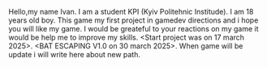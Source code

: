 Hello,my name Ivan. I am a student KPI (Kyiv Politehnic Institude). 
I am 18 years old boy.
This game my first project in gamedev directions and i hope you will like my game. 
I would be greateful to your reactions on my game it would be help me to improve my skills.
<Start project was on 17 march 2025>.
<BAT ESCAPING V1.0 on 30 march 2025>. 
When game will be update i will write here about new path.

